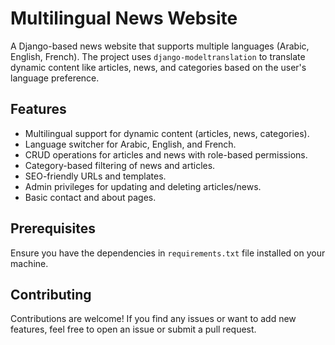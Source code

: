 # Multilingual News Website

A Django-based news website that supports multiple languages (Arabic, English, French). The project uses `django-modeltranslation` to translate dynamic content like articles, news, and categories based on the user's language preference.

## Features

- Multilingual support for dynamic content (articles, news, categories).
- Language switcher for Arabic, English, and French.
- CRUD operations for articles and news with role-based permissions.
- Category-based filtering of news and articles.
- SEO-friendly URLs and templates.
- Admin privileges for updating and deleting articles/news.
- Basic contact and about pages.

## Prerequisites

Ensure you have the dependencies in `requirements.txt` file installed on your machine.

## Contributing

Contributions are welcome! If you find any issues or want to add new features, feel free to open an issue or submit a pull request. 
